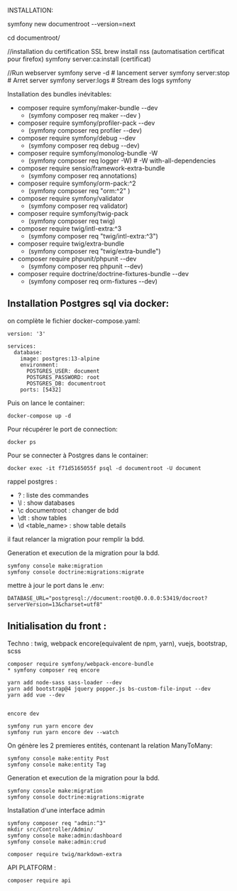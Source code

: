 INSTALLATION:

symfony new documentroot --version=next

cd documentroot/

//installation du certification SSL
brew install nss (automatisation certificat pour firefox)
symfony server:ca:install (certificat)

//Run webserver
symfony serve -d # lancement server
symfony server:stop # Arret server
symfony server:logs # Stream des logs symfony

Installation des bundles inévitables:

* composer require symfony/maker-bundle --dev
    * (symfony composer req maker --dev )
* composer require symfony/profiler-pack --dev
    * (symfony composer req profiler --dev)
* composer require symfony/debug --dev
    * (symfony composer req debug --dev)
* composer require symfony/monolog-bundle -W
    * (symfony composer req logger -W) # -W with-all-dependencies
* composer require sensio/framework-extra-bundle
    * (symfony composer req annotations)
* composer require symfony/orm-pack:^2
    * (symfony composer req "orm:^2" )
* composer require symfony/validator
    * (symfony composer req validator)
* composer require symfony/twig-pack
    * (symfony composer req twig)
* composer require twig/intl-extra:^3
    * (symfony composer req "twig/intl-extra:^3")
* composer require twig/extra-bundle
    * (symfony composer req "twig/extra-bundle")
* composer require phpunit/phpunit --dev
    * (symfony composer req phpunit --dev)
* composer require doctrine/doctrine-fixtures-bundle --dev
    * (symfony composer req orm-fixtures --dev)

## Installation Postgres sql via docker:

on complète le fichier docker-compose.yaml:

```
version: '3'

services:
  database:
    image: postgres:13-alpine
    environment:
      POSTGRES_USER: document
      POSTGRES_PASSWORD: root
      POSTGRES_DB: documentroot
    ports: [5432]
```

Puis on lance le container:
```
docker-compose up -d
```
Pour récupérer le port de connection:
```
docker ps
```
Pour se connecter à Postgres dans le container:

```
docker exec -it f71d5165055f psql -d documentroot -U document
```

rappel postgres :
* \? : liste des commandes
* \l : show databases
* \c documentroot : changer de bdd
* \dt : show tables
* \d <table_name> : show table details

il faut relancer la migration pour remplir la bdd.

Generation et execution de la migration pour la bdd.
```
symfony console make:migration
symfony console doctrine:migrations:migrate
```

mettre à jour le port dans le .env:
```
DATABASE_URL="postgresql://document:root@0.0.0.0:53419/docroot?serverVersion=13&charset=utf8"
```


## Initialisation du front :

Techno :
twig, webpack encore(equivalent de npm, yarn), vuejs, bootstrap, scss



```
composer require symfony/webpack-encore-bundle
* symfony composer req encore

yarn add node-sass sass-loader --dev
yarn add bootstrap@4 jquery popper.js bs-custom-file-input --dev
yarn add vue --dev


encore dev

symfony run yarn encore dev
symfony run yarn encore dev --watch
```

On génère les 2 premieres entités, contenant la relation ManyToMany:
```
symfony console make:entity Post
symfony console make:entity Tag
```

Generation et execution de la migration pour la bdd.
```
symfony console make:migration
symfony console doctrine:migrations:migrate
```

Installation d'une interface admin
```
symfony composer req "admin:^3"
mkdir src/Controller/Admin/
symfony console make:admin:dashboard
symfony console make:admin:crud
```

```
composer require twig/markdown-extra
```

API PLATFORM : 
```
composer require api
```

